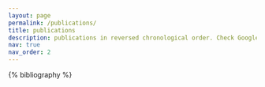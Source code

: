 ```yaml
---
layout: page
permalink: /publications/
title: publications
description: publications in reversed chronological order. Check Google Scholar for a full list.
nav: true
nav_order: 2
---
```


<!-- _pages/publications.md -->
<div class="publications">

{% bibliography %}

</div>
